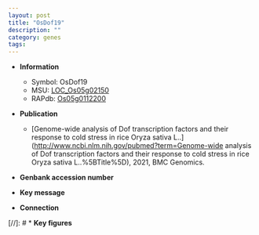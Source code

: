 ```yaml
---
layout: post
title: "OsDof19"
description: ""
category: genes
tags: 
---
```


* **Information**  
    + Symbol: OsDof19  
    + MSU: [LOC_Os05g02150](http://rice.uga.edu/cgi-bin/ORF_infopage.cgi?orf=LOC_Os05g02150)  
    + RAPdb: [Os05g0112200](http://rapdb.dna.affrc.go.jp/viewer/gbrowse_details/irgsp1?name=Os05g0112200)  

* **Publication**  
    + [Genome-wide analysis of Dof transcription factors and their response to cold stress in rice Oryza sativa L..](http://www.ncbi.nlm.nih.gov/pubmed?term=Genome-wide analysis of Dof transcription factors and their response to cold stress in rice Oryza sativa L..%5BTitle%5D), 2021, BMC Genomics.

* **Genbank accession number**  

* **Key message**  

* **Connection**  

[//]: # * **Key figures**  


